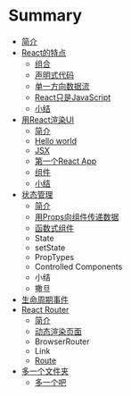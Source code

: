 # Summary

* [简介](README.md)
* [React的特点](chapter1.md)
  * [组合](chapter1/zu-he.md)
  * [声明式代码](chapter1/sheng-ming-shi-dai-ma.md)
  * [单一方向数据流](chapter1/dan-yi-fang-xiang-shu-ju-liu.md)
  * [React只是JavaScript](chapter1/reactzhi-shi-javascript.md)
  * [小结](chapter1/xiao-jie.md)
* [用React渲染UI](yong-react-xuan-ran-ui.md)
  * [简介](yong-react-xuan-ran-ui/jian-jie.md)
  * [Hello world](yong-react-xuan-ran-ui/hello-world.md)
  * [JSX](yong-react-xuan-ran-ui/jsx.md)
  * [第一个React App](yong-react-xuan-ran-ui/di-yi-ge-react-app.md)
  * [组件](yong-react-xuan-ran-ui/zu-he-zu-jian.md)
  * [小结](yong-react-xuan-ran-ui/xiao-jie.md)
* [状态管理](zhuang-tai-guan-li.md)
  * [简介](jian-jie.md)
  * [用Props向组件传递数据](props.md)
  * [函数式组件](han-shu-shi-zu-jian.md)
  * State
  * setState
  * PropTypes
  * Controlled Components
  * 小结
  * 撒旦
* [生命周期事件](sheng-ming-zhou-qi-shi-jian.md)
* [React Router](react-router.md)
  * [简介](react-router/jian-jie.md)
  * [动态渲染页面](react-router/dong-tai-xuan-ran-ye-mian.md)
  * BrowserRouter
  * Link
  * [Route](react-router/route.md)
* [多一个文件夹](duo-yi-ge-wen-jian-jia.md)
  * [多一个吧](duo-yi-ge-wen-jian-jia/duo-yi-ge-ba.md)

